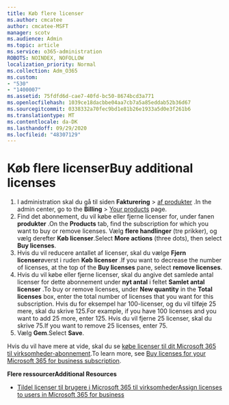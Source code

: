 ```yaml
---
title: Køb flere licenser
ms.author: cmcatee
author: cmcatee-MSFT
manager: scotv
ms.audience: Admin
ms.topic: article
ms.service: o365-administration
ROBOTS: NOINDEX, NOFOLLOW
localization_priority: Normal
ms.collection: Adm_O365
ms.custom:
- "530"
- "1400007"
ms.assetid: 75fdfd6d-cae7-40fd-bc50-8674bcd3a771
ms.openlocfilehash: 1039ce18dacbbe04aa7cb7a5a85eddab52b36d67
ms.sourcegitcommit: 0338332a70fec9bd1e81b26e1933a5d0e3f261b6
ms.translationtype: MT
ms.contentlocale: da-DK
ms.lasthandoff: 09/29/2020
ms.locfileid: "48307129"
---
```

# <a name="buy-additional-licenses"></a><span data-ttu-id="eb192-102">Køb flere licenser</span><span class="sxs-lookup"><span data-stu-id="eb192-102">Buy additional licenses</span></span>

1. <span data-ttu-id="eb192-103">I administration skal du gå til siden **Fakturering**  >  [af produkter](https://go.microsoft.com/fwlink/p/?linkid=842054) .</span><span class="sxs-lookup"><span data-stu-id="eb192-103">In the admin center, go to the **Billing** > [Your products](https://go.microsoft.com/fwlink/p/?linkid=842054) page.</span></span>
2. <span data-ttu-id="eb192-104">Find det abonnement, du vil købe eller fjerne licenser for, under fanen **produkter** .</span><span class="sxs-lookup"><span data-stu-id="eb192-104">On the **Products** tab, find the subscription for which you want to buy or remove licenses.</span></span> <span data-ttu-id="eb192-105">Vælg **flere handlinger** (tre prikker), og vælg derefter **Køb licenser**.</span><span class="sxs-lookup"><span data-stu-id="eb192-105">Select **More actions** (three dots), then select **Buy licenses**.</span></span>
3. <span data-ttu-id="eb192-106">Hvis du vil reducere antallet af licenser, skal du vælge **Fjern licenser**øverst i ruden **Køb licenser** .</span><span class="sxs-lookup"><span data-stu-id="eb192-106">If you want to decrease the number of licenses, at the top of the **Buy licenses** pane, select **remove licenses**.</span></span>
4. <span data-ttu-id="eb192-107">Hvis du vil købe eller fjerne licenser, skal du angive det samlede antal licenser for dette abonnement under **nyt antal** i feltet **Samlet antal licenser** .</span><span class="sxs-lookup"><span data-stu-id="eb192-107">To buy or remove licenses, under **New quantity** in the **Total licenses** box, enter the total number of licenses that you want for this subscription.</span></span> <span data-ttu-id="eb192-108">Hvis du for eksempel har 100-licenser, og du vil tilføje 25 mere, skal du skrive 125.</span><span class="sxs-lookup"><span data-stu-id="eb192-108">For example, if you have 100 licenses and you want to add 25 more, enter 125.</span></span> <span data-ttu-id="eb192-109">Hvis du vil fjerne 25 licenser, skal du skrive 75.</span><span class="sxs-lookup"><span data-stu-id="eb192-109">If you want to remove 25 licenses, enter 75.</span></span>
5. <span data-ttu-id="eb192-110">Vælg **Gem**.</span><span class="sxs-lookup"><span data-stu-id="eb192-110">Select **Save**.</span></span>

<span data-ttu-id="eb192-111">Hvis du vil have mere at vide, skal du se [købe licenser til dit Microsoft 365 til virksomheder-abonnement](https://docs.microsoft.com/microsoft-365/commerce/licenses/buy-licenses).</span><span class="sxs-lookup"><span data-stu-id="eb192-111">To learn more, see [Buy licenses for your Microsoft 365 for business subscription](https://docs.microsoft.com/microsoft-365/commerce/licenses/buy-licenses).</span></span>

<span data-ttu-id="eb192-112">**Flere ressourcer**</span><span class="sxs-lookup"><span data-stu-id="eb192-112">**Additional Resources**</span></span>

- [<span data-ttu-id="eb192-113">Tildel licenser til brugere i Microsoft 365 til virksomheder</span><span class="sxs-lookup"><span data-stu-id="eb192-113">Assign licenses to users in Microsoft 365 for business</span></span>](https://docs.microsoft.com/microsoft-365/admin/manage/assign-licenses-to-users)